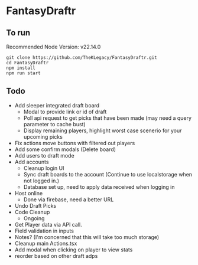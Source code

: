 # FantasyDraftr

## To run

Recommended Node Version: v22.14.0

```
git clone https://github.com/TheKLegacy/FantasyDraftr.git
cd FantasyDraftr
npm install
npm run start
```

## Todo

- Add sleeper integrated draft board
  - Modal to provide link or id of draft
  - Poll api request to get picks that have been made (may need a query parameter to cache bust)
  - Display remaining players, highlight worst case scenerio for your upcoming picks
- Fix actions move buttons with filtered out players
- Add some confirm modals (Delete board)
- Add users to draft mode
- Add accounts
  - Cleanup login UI
  - Sync draft boards to the account (Continue to use localstorage when not logged in.)
  - Database set up, need to apply data received when logging in
- Host online
  - Done via firebase, need a better URL
- Undo Draft Picks
- Code Cleanup
  - Ongoing
- Get Player data via API call.
- Field validation in inputs
- Notes? (I'm concerned that this will take too much storage)
- Cleanup main Actions.tsx
- Add modal when clicking on player to view stats
- reorder based on other draft adps
